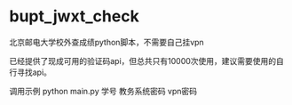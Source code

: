 # bupt_jwxt_check
北京邮电大学校外查成绩python脚本，不需要自己挂vpn

已经提供了现成可用的验证码api，但总共只有10000次使用，建议需要使用的自行寻找api。

调用示例 python main.py 学号 教务系统密码 vpn密码
